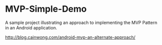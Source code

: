 # MVP-Simple-Demo

A sample project illustrating an approach to implementing the MVP Pattern in an Android application.

http://blog.cainwong.com/android-mvp-an-alternate-approach/

